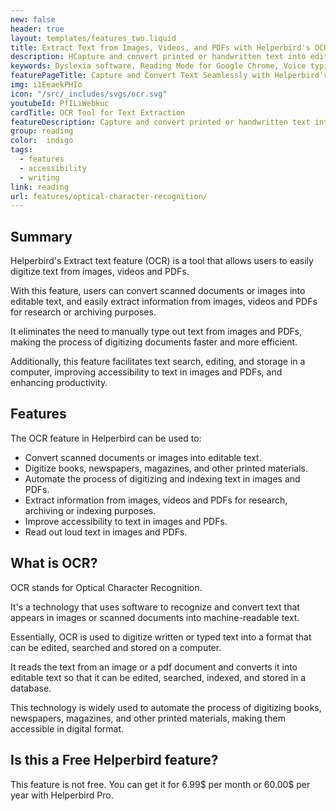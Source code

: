 ```yaml
---
new: false
header: true
layout: templates/features_two.liquid
title: Extract Text from Images, Videos, and PDFs with Helperbird's OCR Feature
description: HCapture and convert printed or handwritten text into editable, searchable text with Helperbird's OCR Tool. Take your productivity to the next level by easily extracting information from documents, images, or even screenshots. Compatible with multiple devices and platforms.
keywords: Dyslexia software, Reading Mode for Google Chrome, Voice typing for Chrome, Text to speech for Chrome, text reader, Immersive Reader, dyslexia fonts, accessibility software, dyslexia software, Helperbird for Edge, Helperbird for Firefox, Helperbird for Chrome, Opendyslexic for Chrome, OpenDyslexic
featurePageTitle: Capture and Convert Text Seamlessly with Helperbird's OCR Tool
img: i1EeaekPHIo
icon: "/src/_includes/svgs/ocr.svg"
youtubeId: PfILiWebkuc
cardTitle: OCR Tool for Text Extraction
featureDescription: Capture and convert printed or handwritten text into editable, searchable text with Helperbird's OCR Tool. Take your productivity to the next level by easily extracting information from documents, images, or even screenshots. Compatible with multiple devices and platforms.
group: reading
color:  indigo
tags: 
  - features
  - accessibility
  - writing
link: reading
url: features/optical-character-recognition/
---
```






## Summary

Helperbird's Extract text feature (OCR) is a tool that allows users to easily digitize text from images, videos and PDFs. 

With this feature, users can convert scanned documents or images into editable text, and easily extract information from images, videos and PDFs for research or archiving purposes. 

It eliminates the need to manually type out text from images and PDFs, making the process of digitizing documents faster and more efficient. 

Additionally, this feature facilitates text search, editing, and storage in a computer, improving accessibility to text in images and PDFs, and enhancing productivity.

## Features

The OCR feature in Helperbird can be used to:

- Convert scanned documents or images into editable text.
- Digitize books, newspapers, magazines, and other printed materials.
- Automate the process of digitizing and indexing text in images and PDFs.
- Extract information from images, videos and PDFs for research, archiving or indexing purposes.
- Improve accessibility to text in images and PDFs.
- Read out loud text in images and PDFs.

## What is OCR?

OCR stands for Optical Character Recognition.

It's a technology that uses software to recognize and convert text that appears in images or scanned documents into machine-readable text. 

Essentially, OCR is used to digitize written or typed text into a format that can be edited, searched and stored on a computer. 

It reads the text from an image or a pdf document and converts it into editable text so that it can be edited, searched, indexed, and stored in a database. 

This technology is widely used to automate the process of digitizing books, newspapers, magazines, and other printed materials, making them accessible in digital format.

## Is this a Free Helperbird feature?
This feature is not free. You can get it for 6.99$ per month or 60.00$ per year with Helperbird Pro.










